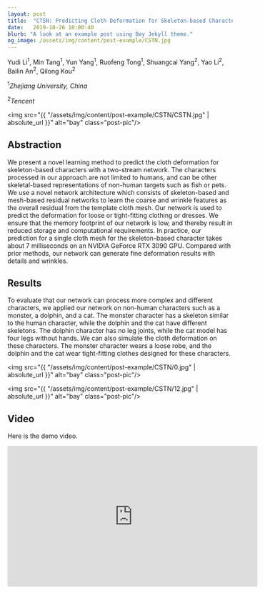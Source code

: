 ```yaml
---
layout: post
title:  "CTSN: Predicting Cloth Deformation for Skeleton-based Characters with a Two-stream Skinning Network"
date:   2019-10-26 10:00:40
blurb: "A look at an example post using Bay Jekyll theme."
og_image: /assets/img/content/post-example/CSTN.jpg
---
```


Yudi Li<sup>1</sup>, Min Tang<sup>1</sup>, Yun Yang<sup>1</sup>, Ruofeng Tong<sup>1</sup>, Shuangcai Yang<sup>2</sup>, Yao Li<sup>2</sup>, Bailin An<sup>2</sup>, Qilong Kou<sup>2</sup>

<sup>1</sup><i>Zhejiang University, China</i>

<sup>2</sup><i>Tencent</i>

<img src="{{ "/assets/img/content/post-example/CSTN/CSTN.jpg" | absolute_url }}" alt="bay" class="post-pic"/>

## Abstraction

We present a novel learning method to predict the cloth deformation for skeleton-based characters with a two-stream network. The characters processed in our approach are not limited to humans, and can be other skeletal-based representations of non-human targets such as fish or pets. We use a novel network architecture which consists of skeleton-based and mesh-based residual networks to learn the coarse and wrinkle features as the overall residual from the template cloth mesh. Our network is used to predict the deformation for loose or tight-fitting clothing or dresses. We ensure that the memory footprint of our network is low, and thereby result in reduced storage and computational requirements. In practice, our prediction for a single cloth mesh for the skeleton-based character takes about 7 milliseconds on an NVIDIA GeForce RTX 3090 GPU. Compared with prior methods, our network can generate fine deformation results with details and wrinkles.

## Results
To evaluate that our network can process more complex and different characters, we applied our network on non-human characters such as a monster, a dolphin, and a cat. The monster character has a skeleton similar to the human character, while the dolphin and the cat have different skeletons. The dolphin character has no leg joints, while the cat model has four legs without hands. We can also simulate the cloth deformation on these characters. The monster character wears a loose robe, and the dolphin and the cat wear tight-fitting clothes designed for these characters.

<img src="{{ "/assets/img/content/post-example/CSTN/0.jpg" | absolute_url }}" alt="bay" class="post-pic"/>

<img src="{{ "/assets/img/content/post-example/CSTN/12.jpg" | absolute_url }}" alt="bay" class="post-pic"/>

## Video
Here is the demo video.

<iframe width="560" height="315" src="https://www.youtube.com/embed/41yzneqq-oE" title="YouTube video player" frameborder="0" allow="accelerometer; autoplay; clipboard-write; encrypted-media; gyroscope; picture-in-picture; web-share" allowfullscreen></iframe>